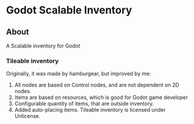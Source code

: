 # Godot Scalable Inventory
## About
A Scalable inventory for Godot

### Tileable inventory
Originally, it was made by hamburgear, but improved by me:
1. All nodes are based on Control nodes, and are not dependent on 2D nodes.
2. Items are based on resources, which is good for Godot game developer
3. Configurable quantity of items, that are outside inventory.
4. Added auto-placing items.
 Tileable inventory is licensed under Unlicense.